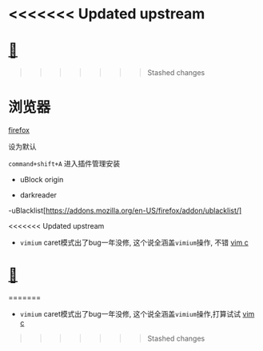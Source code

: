 <<<<<<< Updated upstream
=======
# [🍺](https://www.yfcloud.site/2021/02/13/kuai-le-kai-fa-de-bi-bei-xiao-zhi-shi-dian/#toc-heading-2)

>>>>>>> Stashed changes
# 浏览器

[firefox](https://www.mozilla.org/en-US/firefox/new/)

设为默认

`command+shift+A` 进入插件管理安装

- uBlock origin

- darkreader

-uBlacklist[https://addons.mozilla.org/en-US/firefox/addon/ublacklist/]

<<<<<<< Updated upstream
- `vimium` caret模式出了bug一年没修, 这个说全涵盖`vimium`操作, 不错
[vim c](https://addons.mozilla.org/zh-CN/firefox/addon/vimium-c/reviews/?utm_content=search&utm_medium=referral&utm_source=addons.mozilla.org)

# [🍺](https://www.yfcloud.site/2021/02/13/kuai-le-kai-fa-de-bi-bei-xiao-zhi-shi-dian/#toc-heading-2)

=======
- `vimium` caret模式出了bug一年没修, 这个说全涵盖`vimium`操作,打算试试
[vim c](https://addons.mozilla.org/zh-CN/firefox/addon/vimium-c/reviews/?utm_content=search&utm_medium=referral&utm_source=addons.mozilla.org)

>>>>>>> Stashed changes
